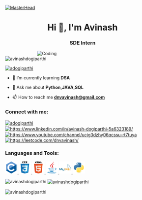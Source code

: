 [![MasterHead](https://sukhbinder.files.wordpress.com/2022/01/snow_banner_o.gif)](https://rishavchanda.io)
<h1 align="center">Hi 👋, I'm Avinash</h1>
<h3 align="center">SDE Intern</h3>
<img align="right" alt="Coding" width="400" src = "https://miro.medium.com/max/828/0*7Q3yvSIv_t0ioJ-Z.gif">

<p align="left"> <img src="https://komarev.com/ghpvc/?username=avinashdogiparthi&label=Profile%20views&color=0e75b6&style=flat" alt="avinashdogiparthi" /> </p>

<p align="left"> <a href="https://twitter.com/adogiparthi" target="blank"><img src="https://img.shields.io/twitter/follow/adogiparthi?logo=twitter&style=for-the-badge" alt="adogiparthi" /></a> </p>

- 🌱 I’m currently learning **DSA**

- 💬 Ask me about **Python,JAVA,SQL**

- 📫 How to reach me **dnvavinash@gmail.com**

<h3 align="left">Connect with me:</h3>
<p align="left">
<a href="https://twitter.com/adogiparthi" target="blank"><img align="center" src="https://raw.githubusercontent.com/rahuldkjain/github-profile-readme-generator/master/src/images/icons/Social/twitter.svg" alt="adogiparthi" height="30" width="40" /></a>
<a href="https://linkedin.com/in/https://www.linkedin.com/in/avinash-dogiparthi-5a6323189/" target="blank"><img align="center" src="https://raw.githubusercontent.com/rahuldkjain/github-profile-readme-generator/master/src/images/icons/Social/linked-in-alt.svg" alt="https://www.linkedin.com/in/avinash-dogiparthi-5a6323189/" height="30" width="40" /></a>
<a href="https://www.youtube.com/c/https://www.youtube.com/channel/ucjg3dzhy06qcssu-rt7tuya" target="blank"><img align="center" src="https://raw.githubusercontent.com/rahuldkjain/github-profile-readme-generator/master/src/images/icons/Social/youtube.svg" alt="https://www.youtube.com/channel/ucjg3dzhy06qcssu-rt7tuya" height="30" width="40" /></a>
<a href="https://www.leetcode.com/https://leetcode.com/dnvavinash/" target="blank"><img align="center" src="https://raw.githubusercontent.com/rahuldkjain/github-profile-readme-generator/master/src/images/icons/Social/leet-code.svg" alt="https://leetcode.com/dnvavinash/" height="30" width="40" /></a>
</p>

<h3 align="left">Languages and Tools:</h3>
<p align="left"> <a href="https://www.cprogramming.com/" target="_blank" rel="noreferrer"> <img src="https://raw.githubusercontent.com/devicons/devicon/master/icons/c/c-original.svg" alt="c" width="40" height="40"/> </a> <a href="https://www.w3schools.com/css/" target="_blank" rel="noreferrer"> <img src="https://raw.githubusercontent.com/devicons/devicon/master/icons/css3/css3-original-wordmark.svg" alt="css3" width="40" height="40"/> </a> <a href="https://www.w3.org/html/" target="_blank" rel="noreferrer"> <img src="https://raw.githubusercontent.com/devicons/devicon/master/icons/html5/html5-original-wordmark.svg" alt="html5" width="40" height="40"/> </a> <a href="https://www.java.com" target="_blank" rel="noreferrer"> <img src="https://raw.githubusercontent.com/devicons/devicon/master/icons/java/java-original.svg" alt="java" width="40" height="40"/> </a> <a href="https://www.mysql.com/" target="_blank" rel="noreferrer"> <img src="https://raw.githubusercontent.com/devicons/devicon/master/icons/mysql/mysql-original-wordmark.svg" alt="mysql" width="40" height="40"/> </a> <a href="https://www.python.org" target="_blank" rel="noreferrer"> <img src="https://raw.githubusercontent.com/devicons/devicon/master/icons/python/python-original.svg" alt="python" width="40" height="40"/> </a> </p>

<p><img align="left" src="https://github-readme-stats.vercel.app/api/top-langs?username=avinashdogiparthi&show_icons=true&locale=en&layout=compact" alt="avinashdogiparthi" /></p>

<p>&nbsp;<img align="center" src="https://github-readme-stats.vercel.app/api?username=avinashdogiparthi&show_icons=true&locale=en" alt="avinashdogiparthi" /></p>

<p><img align="center" src="https://github-readme-streak-stats.herokuapp.com/?user=avinashdogiparthi&" alt="avinashdogiparthi" /></p>


